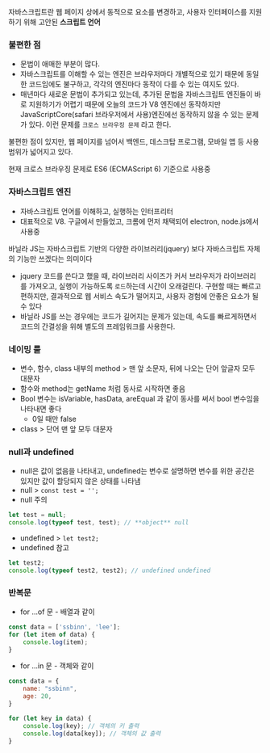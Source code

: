 자바스크립트란 웹 페이지 상에서 동적으로 요소를 변경하고, 사용자 인터페이스를 지원하기 위해 고안된 **스크립트 언어** 


### 불편한 점

- 문법이 애매한 부분이 많다.
- 자바스크립트를 이해할 수 있는 엔진은 브라우저마다 개별적으로 있기 때문에 동일한 코드임에도 불구하고, 각각의 엔진마다 동작이 다를 수 있는 여지도 있다.
- 매년마다 새로운 문법이 추가되고 있는데, 추가된 문법을 자바스크립트 엔진들이 바로 지원하기가 어렵기 때문에 오늘의 코드가 V8 엔진에선 동작하지만 JavaScriptCore(safari 브라우저에서 사용)엔진에선 동작하지 않을 수 있는 문제가 있다. 이런 문제를 `크로스 브라우징 문제` 라고 한다.

불편한 점이 있지만, 웹 페이지를 넘어서 백엔드, 데스크탑 프로그램, 모바일 앱 등 사용 범위가 넓어지고 있다. 

현재 크로스 브라우징 문제로 ES6 (ECMAScript 6) 기준으로 사용중


### 자바스크립트 엔진

- 자바스크립트 언어를 이해하고, 실행하는 인터프리터
- 대표적으로 V8. 구글에서 만들었고, 크롬에 먼저 채택되어 electron, node.js에서 사용중

바닐라 JS는 자바스크립트 기반의 다양한 라이브러리(jquery) 보다 자바스크립트 자체의 기능만 쓰겠다는 의미이다

- jquery 코드를 쓴다고 했을 때, 라이브러리 사이즈가 커서 브라우저가 라이브러리를 가져오고, 실행이 가능하도록 `로드`하는데 시간이 오래걸린다. 구현할 때는 빠르고 편하지만, 결과적으로 웹 서비스 속도가 떨어지고, 사용자 경험에 안좋은 요소가 될 수 있다
- 바닐라 JS를 쓰는 경우에는 코드가 길어지는 문제가 있는데, 속도를 빠르게하면서 코드의 간결성을 위해 별도의 프레임워크를 사용한다.

### 네이밍 룰

- 변수, 함수, class 내부의 method > 맨 앞 소문자, 뒤에 나오는 단어 앞글자 모두 대문자
- 함수와 method는 getName 처럼 동사로 시작하면 좋음
- Bool 변수는 isVariable, hasData, areEqual 과 같이 동사를 써서 bool 변수임을 나타내면 좋다
    - 0일 때만 false
- class > 단어 맨 앞 모두 대문자

### null과 undefined 

- null은 값이 없음을 나타내고, undefined는 변수로 설명하면 변수를 위한 공간은 있지만 값이 할당되지 않은 상태를 나타냄
- null > `const test = '';`
- null 주의

```jsx
let test = null;
console.log(typeof test, test); // **object** null
```

- undefined > `let test2;`
- undefined 참고

```jsx
let test2;
console.log(typeof test2, test2); // undefined undefined
```


### 반복문

- for ...of 문 - 배열과 같이

```jsx
const data = ['ssbinn', 'lee'];
for (let item of data) {
	console.log(item);
}
```

- for ...in 문 - 객체와 같이

```jsx
const data = {
	name: "ssbinn",
	age: 20,
}

for (let key in data) {
	console.log(key); // 객체의 키 출력
	console.log(data[key]); // 객체의 값 출력
}
```
